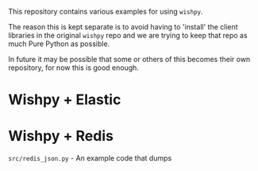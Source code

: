 
This repository contains various examples for using `wishpy`.

The reason this is kept separate is to avoid having to 'install' the
client libraries in the original `wishpy` repo and we are trying to
keep that repo as much Pure Python as possible.

In future it may be possible that some or others of this becomes their
own repository, for now this is good enough.

# Wishpy + Elastic


# Wishpy + Redis

`src/redis_json.py` - An example code that dumps


